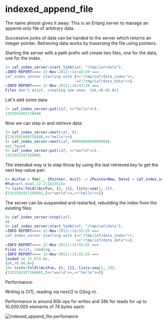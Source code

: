 # indexed_append_file

The name almost gives it away: This is an Erlang server to manage an append-only file of arbitrary data.

Successive junks of data can be handed to the server which returns an integer pointer.
Retrieving data works by traversing the file using pointers.

Starting the server with a path prefix will create two files, one for the data, one for the index.
```erlang
1> iaf_index_server:start_link(iaf, "/tmp/iaf/data"). 
=INFO REPORT==== 22-Nov-2012::14:43:29 ===
iaf_index_server starting with {<<"/tmp/iaf/data_index">>,
                                <<"/tmp/iaf/data_data">>}.
=INFO REPORT==== 22-Nov-2012::14:43:29 ===
Files don't exist, creating new ones. {ok,<0.43.0>}
```
Let's add some data:
```erlang
2> iaf_index_server:put(iaf, <<"hello">>).
1353591869758408
```
Now we can step in and retrieve data:
```erlang
3> iaf_index_server:next(iaf, 0).
{1353591869758408,<<"hello">>}
4> iaf_index_server:next(iaf, 9999999999999999).
not_found
5> iaf_index_server:put(iaf, <<"world">>).
1353591937266001
```
The intended way is to step throw by using the last retrieved key to get the next key-value pair:
```erlang
6> AccFun = fun(_, {Pointer, Acc}) -> {PointerNew, Data} = iaf_index_server:next(iaf, Pointer), {PointerNew, [Data| Acc]} end.
#Fun<erl_eval.12.111823515>
7> lists:foldl(AccFun, {0, []}, lists:seq(1, 2)).
{1353591937266001,[<<"world">>,<<"hello">>]}
```
The server can be suspended and restarted, rebuilding the index from the existing files:
```erlang
8> iaf_index_server:stop(iaf).
ok
9> iaf_index_server:start_link(iaf, "/tmp/iaf/data").                                                                                                       
=INFO REPORT==== 22-Nov-2012::14:55:25 ===
iaf_index_server starting with {<<"/tmp/iaf/data_index">>,
                                <<"/tmp/iaf/data_data">>}.
=INFO REPORT==== 22-Nov-2012::14:55:25 ===
Files exist, loading...
=INFO REPORT==== 22-Nov-2012::14:55:25 ===
loaded in 25.074 ms.
{ok,<0.66.0>}
10> lists:foldl(AccFun, {0, []}, lists:seq(1, 2)).    
{1353591937266001,[<<"world">>,<<"hello">>]}
```

Performance:

Writing is O(1), reading via next/2 is O(log n).

Performance is around 80k ops for writes and 38k for reads for up to 10.000.000 elements of 74 bytes each:

![indexed_append_file perfomance](https://github.com/odo/indexed_append_file/blob/master/priv/perf.png "indexed_append_file perfomance")